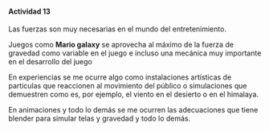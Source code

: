 #### Actividad 13

Las fuerzas son muy necesarias en el mundo del entretenimiento.

Juegos como **Mario galaxy** se aprovecha al máximo de la fuerza de gravedad como variable en el juego e incluso una mecánica muy importante en el desarrollo del juego

En experiencias se me ocurre algo como instalaciones artísticas de particulas que reaccionen al movimiento del público o simulaciones que demuestren como es, por ejemplo, el viento en el desierto o en el himalaya.

En animaciones y todo lo demás se me ocurren las adecuaciones que tiene blender para simular telas y gravedad y todo lo demás.